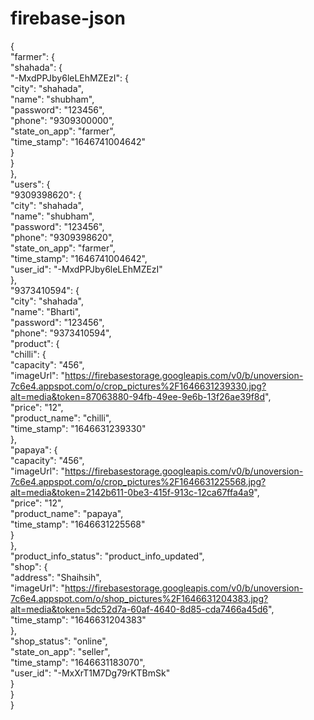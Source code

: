 # firebase-json
{  
    "farmer": {  
       "shahada": {  
         "-MxdPPJby6leLEhMZEzI": {  
            "city": "shahada",  
            "name": "shubham",  
            "password": "123456",  
            "phone": "9309300000",  
            "state_on_app": "farmer",  
            "time_stamp": "1646741004642"  
      }  
    }  
  },  
  "users": {  
    "9309398620": {  
      "city": "shahada",  
      "name": "shubham",  
      "password": "123456",  
      "phone": "9309398620",  
      "state_on_app": "farmer",  
      "time_stamp": "1646741004642",  
      "user_id": "-MxdPPJby6leLEhMZEzI"  
    },  
    "9373410594": {   
      "city": "shahada",  
      "name": "Bharti",  
      "password": "123456",  
      "phone": "9373410594",  
      "product": {  
        "chilli": {  
          "capacity": "456",  
          "imageUrl": "https://firebasestorage.googleapis.com/v0/b/unoversion-7c6e4.appspot.com/o/crop_pictures%2F1646631239330.jpg?alt=media&token=87063880-94fb-49ee-9e6b-13f26ae39f8d",  
          "price": "12",  
          "product_name": "chilli",  
          "time_stamp": "1646631239330"  
        },  
        "papaya": {  
          "capacity": "456",  
          "imageUrl": "https://firebasestorage.googleapis.com/v0/b/unoversion-7c6e4.appspot.com/o/crop_pictures%2F1646631225568.jpg?alt=media&token=2142b611-0be3-415f-913c-12ca67ffa4a9",  
          "price": "12",  
          "product_name": "papaya",  
          "time_stamp": "1646631225568"  
        }  
      },  
      "product_info_status": "product_info_updated",  
      "shop": {  
        "address": "Shaihsih",  
        "imageUrl": "https://firebasestorage.googleapis.com/v0/b/unoversion-7c6e4.appspot.com/o/shop_pictures%2F1646631204383.jpg?alt=media&token=5dc52d7a-60af-4640-8d85-cda7466a45d6",  
        "time_stamp": "1646631204383"  
      },  
      "shop_status": "online",  
      "state_on_app": "seller",  
      "time_stamp": "1646631183070",  
      "user_id": "-MxXrT1M7Dg79rKTBmSk"  
    }  
  }  
}  
